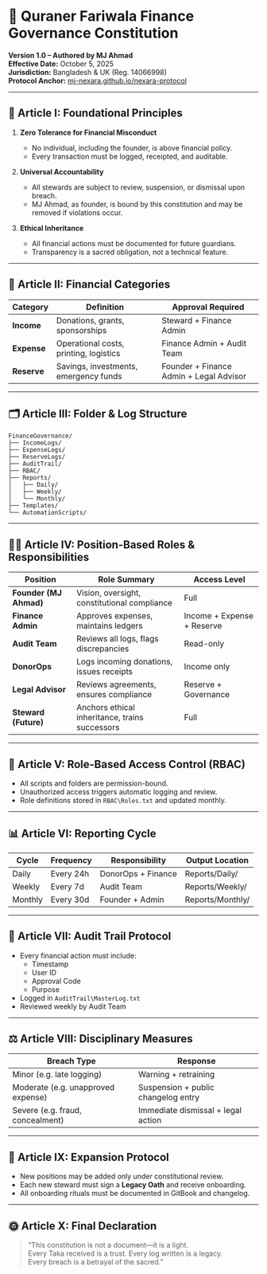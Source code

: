 ﻿

# 📜 Quraner Fariwala Finance Governance Constitution  
**Version 1.0 – Authored by MJ Ahmad**  
**Effective Date:** October 5, 2025  
**Jurisdiction:** Bangladesh & UK (Reg. 14066998)  
**Protocol Anchor:** [mj-nexara.github.io/nexara-protocol](https://mj-nexara.github.io/nexara-protocol)

---

## 🧭 Article I: Foundational Principles

1. **Zero Tolerance for Financial Misconduct**  
   - No individual, including the founder, is above financial policy.  
   - Every transaction must be logged, receipted, and auditable.

2. **Universal Accountability**  
   - All stewards are subject to review, suspension, or dismissal upon breach.  
   - MJ Ahmad, as founder, is bound by this constitution and may be removed if violations occur.

3. **Ethical Inheritance**  
   - All financial actions must be documented for future guardians.  
   - Transparency is a sacred obligation, not a technical feature.

---

## 🧾 Article II: Financial Categories

| Category        | Definition                                      | Approval Required |
|-----------------|--------------------------------------------------|-------------------|
| **Income**      | Donations, grants, sponsorships                 | Steward + Finance Admin |
| **Expense**     | Operational costs, printing, logistics          | Finance Admin + Audit Team |
| **Reserve**     | Savings, investments, emergency funds           | Founder + Finance Admin + Legal Advisor |

---

## 🗂 Article III: Folder & Log Structure

```
FinanceGovernance/
├── IncomeLogs/
├── ExpenseLogs/
├── ReserveLogs/
├── AuditTrail/
├── RBAC/
├── Reports/
│   ├── Daily/
│   ├── Weekly/
│   └── Monthly/
├── Templates/
└── AutomationScripts/
```

---

## 🧑‍💼 Article IV: Position-Based Roles & Responsibilities

| Position             | Role Summary                                      | Access Level |
|----------------------|---------------------------------------------------|--------------|
| **Founder (MJ Ahmad)** | Vision, oversight, constitutional compliance     | Full |
| **Finance Admin**     | Approves expenses, maintains ledgers             | Income + Expense + Reserve |
| **Audit Team**        | Reviews all logs, flags discrepancies            | Read-only |
| **DonorOps**          | Logs incoming donations, issues receipts         | Income only |
| **Legal Advisor**     | Reviews agreements, ensures compliance           | Reserve + Governance |
| **Steward (Future)**  | Anchors ethical inheritance, trains successors   | Full |

---

## 🔐 Article V: Role-Based Access Control (RBAC)

- All scripts and folders are permission-bound.  
- Unauthorized access triggers automatic logging and review.  
- Role definitions stored in `RBAC\Roles.txt` and updated monthly.

---

## 📊 Article VI: Reporting Cycle

| Cycle     | Frequency | Responsibility     | Output Location         |
|-----------|-----------|--------------------|-------------------------|
| Daily     | Every 24h | DonorOps + Finance | Reports/Daily/          |
| Weekly    | Every 7d  | Audit Team         | Reports/Weekly/         |
| Monthly   | Every 30d | Founder + Admin    | Reports/Monthly/        |

---

## 🧾 Article VII: Audit Trail Protocol

- Every financial action must include:
  - Timestamp  
  - User ID  
  - Approval Code  
  - Purpose  
- Logged in `AuditTrail\MasterLog.txt`  
- Reviewed weekly by Audit Team

---

## ⚖️ Article VIII: Disciplinary Measures

| Breach Type              | Response                              |
|--------------------------|----------------------------------------|
| Minor (e.g. late logging)| Warning + retraining                  |
| Moderate (e.g. unapproved expense)| Suspension + public changelog entry |
| Severe (e.g. fraud, concealment)| Immediate dismissal + legal action |

---

## 🧩 Article IX: Expansion Protocol

- New positions may be added only under constitutional review.  
- Each new steward must sign a **Legacy Oath** and receive onboarding.  
- All onboarding rituals must be documented in GitBook and changelog.

---

## 🌞 Article X: Final Declaration

> “This constitution is not a document—it is a light.  
> Every Taka received is a trust. Every log written is a legacy.  
> Every breach is a betrayal of the sacred.”

